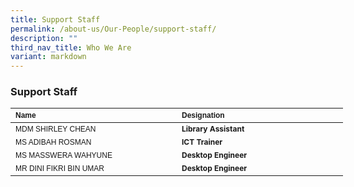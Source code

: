 ```yaml
---
title: Support Staff
permalink: /about-us/Our-People/support-staff/
description: ""
third_nav_title: Who We Are
variant: markdown
---
```

### **Support Staff**
<table border="0" cellpadding="0" cellspacing="0" style="width:624px">
<thead>
		<tr>
			<th scope="col" style="text-align:left; width:250px"><span style="font-size:12px"><span style="font-family:Arial,Helvetica,sans-serif">Name</span></span></th>
			<th scope="col" style="text-align:left; width:250px"><span style="font-size:12px"><span style="font-family:Arial,Helvetica,sans-serif">Designation</span></span></th>
		</tr>
	</thead>
<tbody>
		<tr>
			<td style="width:250px"><span style="font-size:12px"><span style="font-family:Arial,Helvetica,sans-serif">MDM SHIRLEY CHEAN</span></span></td>
			<td style="width:250px"><span style="font-size:12px"><strong>Library Assistant</strong></span></td>
</tr>
			<tr>
			<td style="width:250px"><span style="font-size:12px"><span style="font-family:Arial,Helvetica,sans-serif">MS ADIBAH ROSMAN</span></span></td>
			<td style="width:250px"><span style="font-size:12px"><strong>ICT Trainer</strong></span></td>
</tr>
			<tr>
			<td style="width:250px"><span style="font-size:12px"><span style="font-family:Arial,Helvetica,sans-serif">MS MASSWERA WAHYUNE</span></span></td>
			<td style="width:250px"><span style="font-size:12px"><strong>Desktop Engineer</strong></span></td>
</tr>
			<tr>
				</tr><tr>
			<td style="width:250px"><span style="font-size:12px"><span style="font-family:Arial,Helvetica,sans-serif">MR DINI FIKRI BIN UMAR</span></span></td>
			<td style="width:250px"><span style="font-size:12px"><strong>Desktop Engineer</strong></span></td>
</tr>
			<tr>
		</tr>
	</tbody>
</table>
<p>&nbsp;</p>